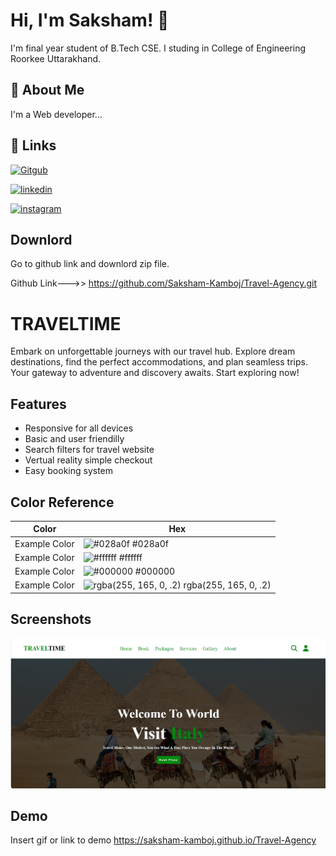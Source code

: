 
# Hi, I'm Saksham! 👋

I'm final year student of B.Tech CSE. I studing in College of Engineering Roorkee Uttarakhand.
## 🚀 About Me
I'm a Web developer...


## 🔗 Links
[![Gitgub](https://img.shields.io/badge/github-0A66C2?style=for-the-badge&logo=github&logoColor=white)](https://github.com/Saksham-Kamboj)

[![linkedin](https://img.shields.io/badge/linkedin-0A66C2?style=for-the-badge&logo=linkedin&logoColor=white)](https://www.linkedin.com/in/sakshamkamboj/)

[![instagram](https://img.shields.io/badge/instagram-1DA1F2?style=for-the-badge&logo=instagram&logoColor=white)](https://www.instagram.com/kamboj_0_0_7/)


## Downlord

Go to github link and downlord zip file.

Github Link--->> https://github.com/Saksham-Kamboj/Travel-Agency.git

# TRAVELTIME


Embark on unforgettable journeys with our travel hub. Explore dream destinations, find the perfect accommodations, and plan seamless trips. Your gateway to adventure and discovery awaits. Start exploring now!
## Features
- Responsive for all devices
- Basic and user friendilly
- Search filters for travel website
- Vertual reality simple checkout
- Easy booking system

## Color Reference

| Color             | Hex                                                                |
| ----------------- | ------------------------------------------------------------------ |
| Example Color | ![#028a0f](https://via.placeholder.com/10/028a0f?text=+) #028a0f |
| Example Color | ![#ffffff](https://via.placeholder.com/10/fff?text=+) #ffffff |
| Example Color | ![#000000](https://via.placeholder.com/10/000000?text=+) #000000 |
| Example Color | ![rgba(255, 165, 0, .2)](https://via.placeholder.com/10/?text=+) rgba(255, 165, 0, .2) |


## Screenshots

![App Screenshot](./images/md-1.png)


## Demo

Insert gif or link to demo
https://saksham-kamboj.github.io/Travel-Agency
